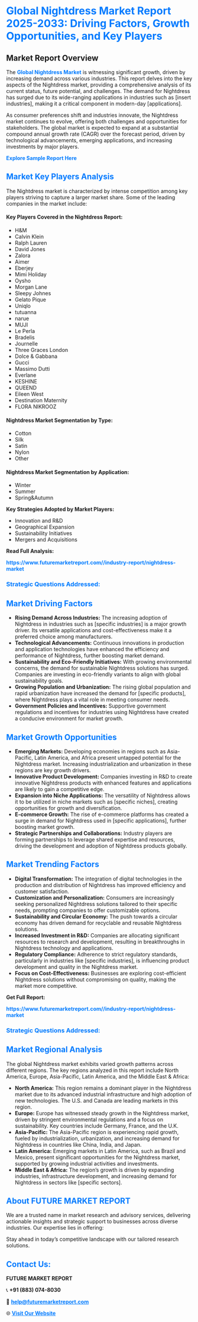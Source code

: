<h1 style="color: #007BFF;">Global Nightdress Market Report 2025-2033: Driving Factors, Growth Opportunities, and Key Players</h1>

<section id="overview">
<h2>Market Report Overview</h2>
<p>The <a href="https://www.futuremarketreport.com//industry-report/nightdress-market" style="color: #007BFF; text-decoration: none;"><strong>Global Nightdress Market</strong></a> is witnessing significant growth, driven by increasing demand across various industries. This report delves into the key aspects of the Nightdress market, providing a comprehensive analysis of its current status, future potential, and challenges. The demand for Nightdress has surged due to its wide-ranging applications in industries such as [insert industries], making it a critical component in modern-day [applications].</p>
<p>As consumer preferences shift and industries innovate, the Nightdress market continues to evolve, offering both challenges and opportunities for stakeholders. The global market is expected to expand at a substantial compound annual growth rate (CAGR) over the forecast period, driven by technological advancements, emerging applications, and increasing investments by major players.</p>
</section>

<section id="overview">
<p><a href="https://www.futuremarketreport.com//request-sample/reportId=88479" style="color: #007BFF; text-decoration: none;"><strong>Explore Sample Report Here</strong></a></p>
</section>

<section id="key-players">
<h2 style="color: #007BFF;">Market Key Players Analysis</h2>
<p>The Nightdress market is characterized by intense competition among key players striving to capture a larger market share. Some of the leading companies in the market include:</p>
<h4>Key Players Covered in the Nightdress Report:</h4>
<ul><li>H&amp;M</li><li>Calvin Klein</li><li>Ralph Lauren</li><li>David Jones</li><li>Zalora</li><li>Aimer</li><li>Eberjey</li><li>Mimi Holiday</li><li>Oysho</li><li>Morgan Lane</li><li>Sleepy Johnes</li><li>Gelato Pique</li><li>Uniqlo</li><li>tutuanna</li><li>narue</li><li>MUJI</li><li>Le Perla</li><li>Bradelis</li><li>Journelle</li><li>Three Graces London</li><li>Dolce &amp; Gabbana</li><li>Gucci</li><li>Massimo Dutti</li><li>Everlane</li><li>KESHINE</li><li>QUEEND</li><li>Eileen West</li><li>Destination Maternity</li><li>FLORA NIKROOZ</li></ul>
<h4>Nightdress Market Segmentation by Type:</h4>
<ul><li>Cotton</li><li>Silk</li><li>Satin</li><li>Nylon</li><li>Other</li></ul>

<h4>Nightdress Market Segmentation by Application:</h4>
<ul><li>Winter</li><li>Summer</li><li>Spring&amp;Autumn</li></ul>
<p><strong>Key Strategies Adopted by Market Players:</strong></p>
<ul>
<li>Innovation and R&D</li>
<li>Geographical Expansion</li>
<li>Sustainability Initiatives</li>
<li>Mergers and Acquisitions</li>
</ul>
</section>

<section>
<p><strong>Read Full Analysis: </strong></p><a href="https://www.futuremarketreport.com//industry-report/nightdress-market" style="color: #007BFF; text-decoration: none;"><strong>https://www.futuremarketreport.com//industry-report/nightdress-market</strong></a>
<h3 style="color: #007BFF;">Strategic Questions Addressed:</h3>
</section>

<section id="driving-factors">
<h2 style="color: #007BFF;">Market Driving Factors</h2>
<ul>
<li><strong>Rising Demand Across Industries:</strong> The increasing adoption of Nightdress in industries such as [specific industries] is a major growth driver. Its versatile applications and cost-effectiveness make it a preferred choice among manufacturers.</li>
<li><strong>Technological Advancements:</strong> Continuous innovations in production and application technologies have enhanced the efficiency and performance of Nightdress, further boosting market demand.</li>
<li><strong>Sustainability and Eco-Friendly Initiatives:</strong> With growing environmental concerns, the demand for sustainable Nightdress solutions has surged. Companies are investing in eco-friendly variants to align with global sustainability goals.</li>
<li><strong>Growing Population and Urbanization:</strong> The rising global population and rapid urbanization have increased the demand for [specific products], where Nightdress plays a vital role in meeting consumer needs.</li>
<li><strong>Government Policies and Incentives:</strong> Supportive government regulations and incentives for industries using Nightdress have created a conducive environment for market growth.</li>
</ul>
</section>

<section id="growth-opportunities">
<h2 style="color: #007BFF;">Market Growth Opportunities</h2>
<ul>
<li><strong>Emerging Markets:</strong> Developing economies in regions such as Asia-Pacific, Latin America, and Africa present untapped potential for the Nightdress market. Increasing industrialization and urbanization in these regions are key growth drivers.</li>
<li><strong>Innovative Product Development:</strong> Companies investing in R&D to create innovative Nightdress products with enhanced features and applications are likely to gain a competitive edge.</li>
<li><strong>Expansion into Niche Applications:</strong> The versatility of Nightdress allows it to be utilized in niche markets such as [specific niches], creating opportunities for growth and diversification.</li>
<li><strong>E-commerce Growth:</strong> The rise of e-commerce platforms has created a surge in demand for Nightdress used in [specific applications], further boosting market growth.</li>
<li><strong>Strategic Partnerships and Collaborations:</strong> Industry players are forming partnerships to leverage shared expertise and resources, driving the development and adoption of Nightdress products globally.</li>
</ul>
</section>

<section id="trending-factors">
<h2 style="color: #007BFF;">Market Trending Factors</h2>
<ul>
<li><strong>Digital Transformation:</strong> The integration of digital technologies in the production and distribution of Nightdress has improved efficiency and customer satisfaction.</li>
<li><strong>Customization and Personalization:</strong> Consumers are increasingly seeking personalized Nightdress solutions tailored to their specific needs, prompting companies to offer customizable options.</li>
<li><strong>Sustainability and Circular Economy:</strong> The push towards a circular economy has driven demand for recyclable and reusable Nightdress solutions.</li>
<li><strong>Increased Investment in R&D:</strong> Companies are allocating significant resources to research and development, resulting in breakthroughs in Nightdress technology and applications.</li>
<li><strong>Regulatory Compliance:</strong> Adherence to strict regulatory standards, particularly in industries like [specific industries], is influencing product development and quality in the Nightdress market.</li>
<li><strong>Focus on Cost-Effectiveness:</strong> Businesses are exploring cost-efficient Nightdress solutions without compromising on quality, making the market more competitive.</li>
</ul>
</section>

<section>
<p><strong>Get Full Report: </strong></p><a href="https://www.futuremarketreport.com//industry-report/nightdress-market" style="color: #007BFF; text-decoration: none;"><strong>https://www.futuremarketreport.com//industry-report/nightdress-market</strong></a>
<h3 style="color: #007BFF;">Strategic Questions Addressed:</h3>
</section>


<section id="regional-analysis">
<h2 style="color: #007BFF;">Market Regional Analysis</h2>
<p>The global Nightdress market exhibits varied growth patterns across different regions. The key regions analyzed in this report include North America, Europe, Asia-Pacific, Latin America, and the Middle East & Africa:</p>
<ul>
<li><strong>North America:</strong> This region remains a dominant player in the Nightdress market due to its advanced industrial infrastructure and high adoption of new technologies. The U.S. and Canada are leading markets in this region.</li>
<li><strong>Europe:</strong> Europe has witnessed steady growth in the Nightdress market, driven by stringent environmental regulations and a focus on sustainability. Key countries include Germany, France, and the U.K.</li>
<li><strong>Asia-Pacific:</strong> The Asia-Pacific region is experiencing rapid growth, fueled by industrialization, urbanization, and increasing demand for Nightdress in countries like China, India, and Japan.</li>
<li><strong>Latin America:</strong> Emerging markets in Latin America, such as Brazil and Mexico, present significant opportunities for the Nightdress market, supported by growing industrial activities and investments.</li>
<li><strong>Middle East & Africa:</strong> The region’s growth is driven by expanding industries, infrastructure development, and increasing demand for Nightdress in sectors like [specific sectors].</li>
</ul>
</section>

<footer>
<h2 style="color: #007BFF;">About FUTURE MARKET REPORT</h2>
<p>We are a trusted name in market research and advisory services, delivering actionable insights and strategic support to businesses across diverse industries. Our expertise lies in offering:</p>

<p>Stay ahead in today’s competitive landscape with our tailored research solutions.</p>

<h2 style="color: #007BFF;">Contact Us:</h2>
<p><strong>FUTURE MARKET REPORT</strong></p>
<p>📞 <strong>+91 (883) 074-8030</strong></p>
<p>📧 <strong><a href="mailto:help@futuremarketreport.com" style="color: #007BFF;">help@futuremarketreport.com</a></strong></p>
<p>🌐 <strong><a href="https://www.futuremarketreport.com/" style="color: #007BFF;">Visit Our Website</a></strong></p>
</footer>